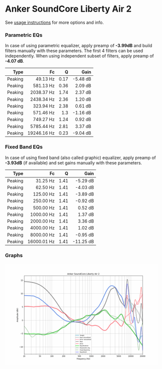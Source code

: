 # Anker SoundCore Liberty Air 2
See [usage instructions](https://github.com/jaakkopasanen/AutoEq#usage) for more options and info.

### Parametric EQs
In case of using parametric equalizer, apply preamp of **-3.99dB** and build filters manually
with these parameters. The first 4 filters can be used independently.
When using independent subset of filters, apply preamp of **-4.07 dB**.

| Type    | Fc          |    Q | Gain     |
|--------:|------------:|-----:|---------:|
| Peaking | 49.13 Hz    | 0.17 | -5.48 dB |
| Peaking | 581.13 Hz   | 0.36 | 2.09 dB  |
| Peaking | 2038.37 Hz  | 1.74 | 2.37 dB  |
| Peaking | 2438.34 Hz  | 2.36 | 1.20 dB  |
| Peaking | 323.94 Hz   | 2.38 | 0.61 dB  |
| Peaking | 571.46 Hz   | 1.3  | -1.16 dB |
| Peaking | 749.27 Hz   | 1.24 | 0.92 dB  |
| Peaking | 5785.44 Hz  | 2.81 | 3.37 dB  |
| Peaking | 19246.16 Hz | 0.23 | -9.04 dB |

### Fixed Band EQs
In case of using fixed band (also called graphic) equalizer, apply preamp of **-3.93dB**
(if available) and set gains manually with these parameters.

| Type    | Fc          |    Q | Gain      |
|--------:|------------:|-----:|----------:|
| Peaking | 31.25 Hz    | 1.41 | -5.29 dB  |
| Peaking | 62.50 Hz    | 1.41 | -4.03 dB  |
| Peaking | 125.00 Hz   | 1.41 | -3.89 dB  |
| Peaking | 250.00 Hz   | 1.41 | -0.92 dB  |
| Peaking | 500.00 Hz   | 1.41 | 0.52 dB   |
| Peaking | 1000.00 Hz  | 1.41 | 1.37 dB   |
| Peaking | 2000.00 Hz  | 1.41 | 3.36 dB   |
| Peaking | 4000.00 Hz  | 1.41 | 1.02 dB   |
| Peaking | 8000.00 Hz  | 1.41 | -0.95 dB  |
| Peaking | 16000.01 Hz | 1.41 | -11.25 dB |

### Graphs
![](./Anker%20SoundCore%20Liberty%20Air%202.png)